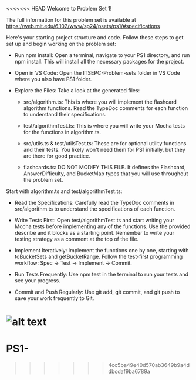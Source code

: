 <<<<<<< HEAD
Welcome to Problem Set 1!

The full information for this problem set is available at https://web.mit.edu/6.102/www/sp24/psets/ps1/#specifications

Here's your starting project structure and code. Follow these steps to get set up and begin working on the problem set:

- Run npm install: Open a terminal, navigate to your PS1 directory, and run npm install. This will install all the necessary packages for the project.

- Open in VS Code: Open the ITSEPC-Problem-sets folder in VS Code where you also have PS1 folder.

- Explore the Files: Take a look at the generated files:

  - src/algorithm.ts: This is where you will implement the flashcard algorithm functions. Read the TypeDoc comments for each function to understand their specifications.

  - test/algorithmTest.ts: This is where you will write your Mocha tests for the functions in algorithm.ts.

  - src/utils.ts & test/utilsTest.ts: These are for optional utility functions and their tests. You likely won't need them for PS1 initially, but they are there for good practice.

  - flashcards.ts: DO NOT MODIFY THIS FILE. It defines the Flashcard, AnswerDifficulty, and BucketMap types that you will use throughout the problem set.

Start with algorithm.ts and test/algorithmTest.ts:

- Read the Specifications: Carefully read the TypeDoc comments in src/algorithm.ts to understand the specifications of each function.

- Write Tests First: Open test/algorithmTest.ts and start writing your Mocha tests before implementing any of the functions. Use the provided describe and it blocks as a starting point. Remember to write your testing strategy as a comment at the top of the file.

- Implement Iteratively: Implement the functions one by one, starting with toBucketSets and getBucketRange. Follow the test-first programming workflow: Spec -> Test -> Implement -> Commit.

- Run Tests Frequently: Use npm test in the terminal to run your tests and see your progress.

- Commit and Push Regularly: Use git add, git commit, and git push to save your work frequently to Git.

![alt text](https://fms-s3-dev.s3.eu-central-1.amazonaws.com/flashcards.png)
=======
# PS1-
>>>>>>> 4cc5ba49e40d570ab3649b9a4ddbcdaf9ba6789a
